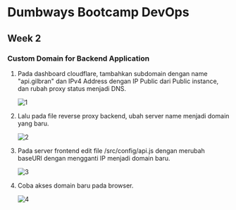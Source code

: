 # Dumbways Bootcamp DevOps
## Week 2
### Custom Domain for Backend Application


1. Pada dashboard cloudflare, tambahkan subdomain dengan name "api.gilbran" dan IPv4 Address dengan IP Public dari Public instance, dan rubah proxy status menjadi DNS.
   
   ![1]()

2. Lalu pada file reverse proxy backend, ubah server name menjadi domain yang baru.
   
   ![2]()

3. Pada server frontend edit file /src/config/api.js dengan merubah baseURl dengan mengganti IP menjadi domain baru.
   
   ![3]()

4. Coba akses domain baru pada browser.
   
   ![4]()